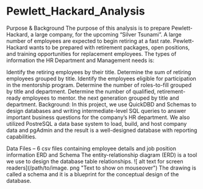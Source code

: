 # Pewlett_Hackard_Analysis
Purpose & Background
The purpose of this analysis is to prepare Pewlett-Hackard, a large company, for the upcoming “Silver Tsunami”. A large number of employees are expected to begin retiring at a fast rate. Pewlett-Hackard wants to be prepared with retirement packages, open positions, and training opportunities for replacement employees.
The types of information the HR Department and Management needs is:

Identify the retiring employees by their title.
Determine the sum of retiring employees grouped by title.
Identify the employees eligible for participation in the mentorship program.
Determine the number of roles-to-fill grouped by title and department.
Determine the number of qualified, retirement-ready employees to mentor. the next generation grouped by title and department.
Background:
In this project, we use QuickDBD and Schemas to design databases and writing intermediate-level SQL queries to answer important business questions for the company’s HR department. We also utilized PostreSQL a data base system to load, build, and host company data and pgAdmin and the result is a well-designed database with reporting capabilities.

Data Files –
6 csv files containing employee details and job position information
ERD and Schema
The entity-relationship diagram (ERD) is a tool we use to design the database table relationships.
![ alt text for screen readers](/path/to/image. png "Text to show on mouseover")
The drawing is called a schema and it is a blueprint for the conceptual design of the database.
